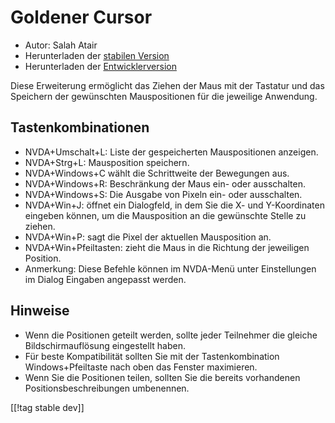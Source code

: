 # Goldener Cursor #

* Autor: Salah Atair
* Herunterladen der [stabilen Version][1]
* Herunterladen der [Entwicklerversion][2]

Diese Erweiterung ermöglicht das Ziehen der Maus mit der Tastatur und das
Speichern der gewünschten Mauspositionen für die jeweilige Anwendung.

## Tastenkombinationen

* NVDA+Umschalt+L: Liste der gespeicherten Mauspositionen anzeigen.
* NVDA+Strg+L: Mausposition speichern.
* NVDA+Windows+C wählt die Schrittweite der Bewegungen aus.
* NVDA+Windows+R: Beschränkung der Maus ein- oder ausschalten.
* NVDA+Windows+S: Die Ausgabe von Pixeln ein- oder ausschalten.
* NVDA+Win+J: öffnet ein Dialogfeld, in dem Sie die X- und Y-Koordinaten
  eingeben können, um die Mausposition an die gewünschte Stelle zu ziehen.
* NVDA+Win+P: sagt die Pixel der aktuellen Mausposition an.
* NVDA+Win+Pfeiltasten: zieht die Maus in die Richtung der jeweiligen
  Position.
* Anmerkung: Diese Befehle können im NVDA-Menü unter Einstellungen im Dialog
  Eingaben angepasst werden.

## Hinweise

* Wenn die Positionen geteilt werden, sollte jeder Teilnehmer die gleiche
  Bildschirmauflösung eingestellt haben.
* Für beste Kompatibilität sollten Sie mit der Tastenkombination
  Windows+Pfeiltaste nach oben das Fenster maximieren.
* Wenn Sie die Positionen teilen, sollten Sie die bereits vorhandenen
  Positionsbeschreibungen umbenennen.

[[!tag stable dev]]

[1]: https://addons.nvda-project.org/files/get.php?file=gc

[2]: https://addons.nvda-project.org/files/get.php?file=gc-dev
